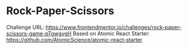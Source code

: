 # Rock-Paper-Scissors
Challenge URL: https://www.frontendmentor.io/challenges/rock-paper-scissors-game-pTgwgvgH
Based on Atomic React Starter: https://github.com/AtomicScience/atomic-react-starter